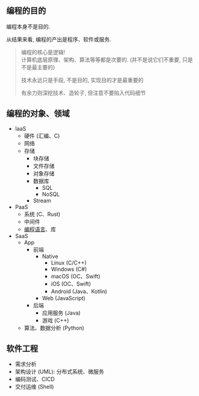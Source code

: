 ## 编程的目的

编程本身不是目的.

从结果来看, 编程的产出是程序、软件或服务.

> 编程的核心是逻辑!  
> 计算机底层原理、架构、算法等等都是次要的. (并不是说它们不重要, 只是不是最主要的)
>
>技术永远只是手段, 不是目的, 实现目的才是最重要的
>
>有余力则深挖技术、造轮子, 但注意不要陷入代码细节

## 编程的对象、领域
- IaaS
  - 硬件 (汇编、C)
  - 网络
  - 存储
    - 块存储
    - 文件存储
    - 对象存储
    - 数据库
        - SQL
        - NoSQL
    - Stream
- PaaS
  - 系统 (C、Rust)
  - 中间件
  - [编程语言](编程语言.md)、库
- SaaS
  - App
    - 前端
      - Native
        - Linux (C/C++)
        - Windows (C#)
        - macOS (OC、Swift)
        - iOS (OC、Swift)
        - Android (Java、Kotlin)
      - Web (JavaScript)
    - 后端
      - 应用服务 (Java)
      - 游戏 (C++)
  - 算法、数据分析 (Python)

## 软件工程

  - 需求分析
  - 架构设计 (UML): 分布式系统、微服务
  - 编码测试、CICD
  - 交付运维 (Shell)